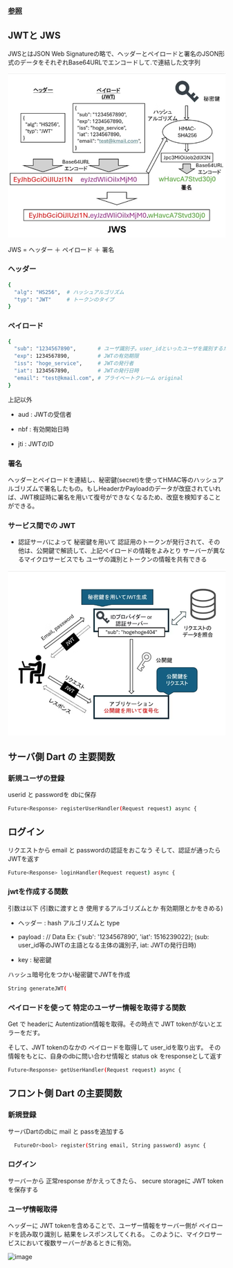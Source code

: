 
### [参照](https://qiita.com/Odatetsu/items/2326575f01a9a460ace4#%E3%83%98%E3%83%83%E3%83%80%E3%83%BC-header)


## JWTと JWS 
JWSとはJSON Web Signatureの略で、ヘッダーとペイロードと署名のJSON形式のデータをそれぞれBase64URLでエンコードして.で連結した文字列

![alt text](assets/jwt.png)

JWS = ヘッダー ＋  ペイロード ＋  署名

###  ヘッダー
```sh
{
  "alg": "HS256",  # ハッシュアルゴリズム
  "typ": "JWT"     # トークンのタイプ
}
```

###  ペイロード
```sh
{
  "sub": "1234567890",       # ユーザ識別子。user_idといったユーザを識別するためのID
  "exp": 1234567890,         # JWTの有効期限
  "iss": "hoge_service",     # JWTの発行者
  "iat": 1234567890,         # JWTの発行日時
  "email": "test@kmail.com", # プライベートクレーム original
}
```

上記以外

- aud  :   JWTの受信者

- nbf  :   有効開始日時

- jti  :   JWTのID


### 署名
ヘッダーとペイロードを連結し、秘密鍵(secret)を使ってHMAC等のハッシュアルゴリズムで署名したもの。もしHeaderかPayloadのデータが改竄されていれば、JWT検証時に署名を用いて復号ができなくなるため、改竄を検知することができる。



###  サービス間での JWT 

-  認証サーバによって 秘密鍵を用いて 認証用のトークンが発行されて、その他は、公開鍵で解読して、上記ペイロードの情報をよみとり
サーバーが異なるマイクロサービスでも ユーザの識別とトークンの情報を共有できる


![alt text](assets/micro.png)


## サーバ側 Dart の  主要関数


###  新規ユーザの登録
userid と passwordを dbに保存
```sh
Future<Response> registerUserHandler(Request request) async {
```

##  ログイン
リクエストから email と passwordの認証をおこなう
そして、認証が通ったら JWTを返す

```sh
Future<Response> loginHandler(Request request) async {
```


### jwtを作成する関数
引数は以下  (引数に渡すとき 使用するアルゴリズムとか 有効期限とかをきめる)

-  ヘッダー :  hash アルゴリズムと type

- payload   :  // Data Ex: {'sub': '1234567890', 'iat': 1516239022};  (sub: user_id等のJWTの主語となる主体の識別子, iat: JWTの発行日時)
  
- key       :  秘密鍵

ハッシュ暗号化をつかい秘密鍵でJWTを作成


```sh
String generateJWT(
```



###  ペイロードを使って 特定のユーザー情報を取得する関数
Get で headerに Autentization情報を取得。その時点で JWT tokenがないとエラーをだす。

そして、JWT tokenのなかの ペイロードを取得して user_idを取り出す。
その情報をもとに、自身のdbに問い合わせ情報と status ok をresponseとして返す


```sh
Future<Response> getUserHandler(Request request) async {
```



##  フロント側 Dart の主要関数

### 新規登録
サーバDartのdbに mail と passを追加する

```sh
  FutureOr<bool> register(String email, String password) async {
```

### ログイン
サーバーから 正常response がかえってきたら、
secure storageに JWT token を保存する


###  ユーザ情報取得

ヘッダーに JWT tokenを含めることで、ユーザー情報をサーバー側が ペイロードを読み取り識別し
結果をレスポンスしてくれる。
このように、マイクロサービスにおいて複数サーバーがあるときに有効。



![image](https://github.com/rensawamo/dart_jwt_auth/assets/106803080/521b1094-ec73-404e-b6ca-514d2df42ba3)







